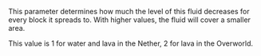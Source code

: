 This parameter determines how much the level of this fluid decreases for every block it spreads to. With higher values, 
the fluid will cover a smaller area.

This value is 1 for water and lava in the Nether, 2 for lava in the Overworld.